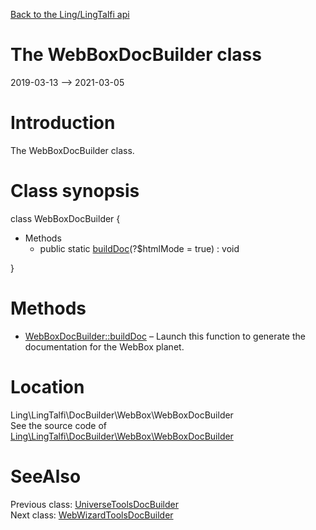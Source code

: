 [Back to the Ling/LingTalfi api](https://github.com/lingtalfi/LingTalfi/blob/master/doc/api/Ling/LingTalfi.md)



The WebBoxDocBuilder class
================
2019-03-13 --> 2021-03-05






Introduction
============

The WebBoxDocBuilder class.



Class synopsis
==============


class <span class="pl-k">WebBoxDocBuilder</span>  {

- Methods
    - public static [buildDoc](https://github.com/lingtalfi/LingTalfi/blob/master/doc/api/Ling/LingTalfi/DocBuilder/WebBox/WebBoxDocBuilder/buildDoc.md)(?$htmlMode = true) : void

}






Methods
==============

- [WebBoxDocBuilder::buildDoc](https://github.com/lingtalfi/LingTalfi/blob/master/doc/api/Ling/LingTalfi/DocBuilder/WebBox/WebBoxDocBuilder/buildDoc.md) &ndash; Launch this function to generate the documentation for the WebBox planet.





Location
=============
Ling\LingTalfi\DocBuilder\WebBox\WebBoxDocBuilder<br>
See the source code of [Ling\LingTalfi\DocBuilder\WebBox\WebBoxDocBuilder](https://github.com/lingtalfi/LingTalfi/blob/master/DocBuilder/WebBox/WebBoxDocBuilder.php)



SeeAlso
==============
Previous class: [UniverseToolsDocBuilder](https://github.com/lingtalfi/LingTalfi/blob/master/doc/api/Ling/LingTalfi/DocBuilder/UniverseTools/UniverseToolsDocBuilder.md)<br>Next class: [WebWizardToolsDocBuilder](https://github.com/lingtalfi/LingTalfi/blob/master/doc/api/Ling/LingTalfi/DocBuilder/WebWizardTools/WebWizardToolsDocBuilder.md)<br>
